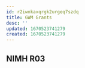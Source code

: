 ```yaml
---
id: r2iwnkaxqrgk2urgeq7szdq
title: GWM Grants
desc: ''
updated: 1670523741279
created: 1670523741279
---
```


## NIMH R03
